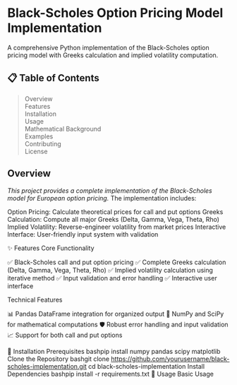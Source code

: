 # Black-Scholes Option Pricing Model Implementation
A comprehensive Python implementation of the Black-Scholes option pricing model with Greeks calculation and implied volatility computation.

## 📋 Table of Contents ##

> Overview<br>
Features<br>
Installation<br>
Usage<br>
Mathematical Background<br>
Examples<br>
Contributing<br>
License

## Overview 
*This project provides a complete implementation of the Black-Scholes model for European option pricing.* The implementation includes:

Option Pricing: Calculate theoretical prices for call and put options
Greeks Calculation: Compute all major Greeks (Delta, Gamma, Vega, Theta, Rho)
Implied Volatility: Reverse-engineer volatility from market prices
Interactive Interface: User-friendly input system with validation

✨ Features
Core Functionality

✅ Black-Scholes call and put option pricing
✅ Complete Greeks calculation (Delta, Gamma, Vega, Theta, Rho)
✅ Implied volatility calculation using iterative method
✅ Input validation and error handling
✅ Interactive user interface

Technical Features

📊 Pandas DataFrame integration for organized output
🔢 NumPy and SciPy for mathematical computations
🛡️ Robust error handling and input validation
📈 Support for both call and put options

🚀 Installation
Prerequisites
bashpip install numpy pandas scipy matplotlib
Clone the Repository
bashgit clone https://github.com/yourusername/black-scholes-implementation.git
cd black-scholes-implementation
Install Dependencies
bashpip install -r requirements.txt
📖 Usage
Basic Usage
